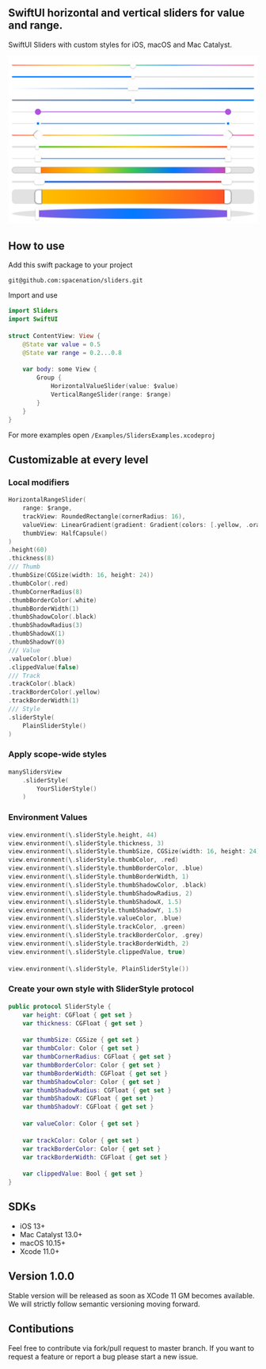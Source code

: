 ## SwiftUI horizontal and vertical sliders for value and range.

SwiftUI Sliders with custom styles for iOS, macOS and Mac Catalyst.

<center>
<img src="Resources/sliders.png"/>
</center>

## How to use

Add this swift package to  your project
```
git@github.com:spacenation/sliders.git
```

Import and use

```swift
import Sliders
import SwiftUI

struct ContentView: View {
    @State var value = 0.5
    @State var range = 0.2...0.8
    
    var body: some View {
        Group {
            HorizontalValueSlider(value: $value)
            VerticalRangeSlider(range: $range)
        }
    }
}
```
For more examples open `/Examples/SlidersExamples.xcodeproj`

## Customizable at every level

### Local modifiers
```swift
HorizontalRangeSlider(
    range: $range,
    trackView: RoundedRectangle(cornerRadius: 16),
    valueView: LinearGradient(gradient: Gradient(colors: [.yellow, .orange, .red]), startPoint: .leading, endPoint: .trailing),
    thumbView: HalfCapsule()
)
.height(60)
.thickness(8)
/// Thumb
.thumbSize(CGSize(width: 16, height: 24))
.thumbColor(.red)
.thumbCornerRadius(8)
.thumbBorderColor(.white)
.thumbBorderWidth(1)
.thumbShadowColor(.black)
.thumbShadowRadius(3)
.thumbShadowX(1)
.thumbShadowY(0)
/// Value
.valueColor(.blue)
.clippedValue(false)
/// Track
.trackColor(.black)
.trackBorderColor(.yellow)
.trackBorderWidth(1)
/// Style
.sliderStyle(
    PlainSliderStyle()
)
```

### Apply scope-wide styles
```swift
manySlidersView
    .sliderStyle(
        YourSliderStyle()
    )
```

### Environment Values
```swift
view.environment(\.sliderStyle.height, 44)
view.environment(\.sliderStyle.thickness, 3)
view.environment(\.sliderStyle.thumbSize, CGSize(width: 16, height: 24))
view.environment(\.sliderStyle.thumbColor, .red)
view.environment(\.sliderStyle.thumbBorderColor, .blue)
view.environment(\.sliderStyle.thumbBorderWidth, 1)
view.environment(\.sliderStyle.thumbShadowColor, .black)
view.environment(\.sliderStyle.thumbShadowRadius, 2)
view.environment(\.sliderStyle.thumbShadowX, 1.5)
view.environment(\.sliderStyle.thumbShadowY, 1.5)
view.environment(\.sliderStyle.valueColor, .blue)
view.environment(\.sliderStyle.trackColor, .green)
view.environment(\.sliderStyle.trackBorderColor, .grey)
view.environment(\.sliderStyle.trackBorderWidth, 2)
view.environment(\.sliderStyle.clippedValue, true)

view.environment(\.sliderStyle, PlainSliderStyle())
```

### Create your own style with SliderStyle protocol
```swift
public protocol SliderStyle {
    var height: CGFloat { get set }
    var thickness: CGFloat { get set }
    
    var thumbSize: CGSize { get set }
    var thumbColor: Color { get set }
    var thumbCornerRadius: CGFloat { get set }
    var thumbBorderColor: Color { get set }
    var thumbBorderWidth: CGFloat { get set }
    var thumbShadowColor: Color { get set }
    var thumbShadowRadius: CGFloat { get set }
    var thumbShadowX: CGFloat { get set }
    var thumbShadowY: CGFloat { get set }
    
    var valueColor: Color { get set }
    
    var trackColor: Color { get set }
    var trackBorderColor: Color { get set }
    var trackBorderWidth: CGFloat { get set }
        
    var clippedValue: Bool { get set }
}
```

## SDKs
- iOS 13+
- Mac Catalyst 13.0+
- macOS 10.15+
- Xcode 11.0+

## Version 1.0.0
Stable version will be released as soon as XCode 11 GM becomes available. We will strictly follow semantic versioning moving forward.

## Contibutions
Feel free to contribute via fork/pull request to master branch. If you want to request a feature or report a bug please start a new issue.
